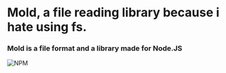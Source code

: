 # Mold, a file reading library because i hate using fs.
### Mold is a file format and a library made for Node.JS

![NPM](https://img.shields.io/badge/NPM-%23CB3837.svg?style=plastic&logo=npm&logoColor=white)
